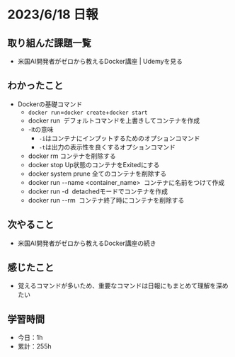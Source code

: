 # 2023/6/18 日報
## 取り組んだ課題一覧
- 米国AI開発者がゼロから教えるDocker講座 | Udemyを見る

## わかったこと
- Dockerの基礎コマンド
  - `docker run`=`docker create`+`docker start`
  - docker run <image> <command>
     デフォルトコマンドを上書きしてコンテナを作成
  - -itの意味
    - `-i`はコンテナにインプットするためのオプションコマンド
    - `-t`は出力の表示性を良くするオプションコマンド
  - docker rm <container>
    コンテナを削除する
  - docker stop <container>
    Up状態のコンテナをExitedにする
  - docker system prune
    全てのコンテナを削除する
  - docker run --name <container_name> <image>
    コンテナに名前をつけて作成
  - docker run -d <image>
    detachedモードでコンテナを作成
  - docker run --rm <image>
    コンテナ終了時にコンテナを削除する
     
## 次やること
- 米国AI開発者がゼロから教えるDocker講座の続き

## 感じたこと
- 覚えるコマンドが多いため、重要なコマンドは日報にもまとめて理解を深めたい

## 学習時間
- 今日：1h
- 累計：255h

